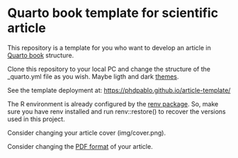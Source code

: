 # Quarto book template for scientific article

This repository is a template for you who want to develop an article in [Quarto book](https://quarto.org/docs/books/) structure.

Clone this repository to your local PC and change the structure of the \_quarto.yml file as you wish. Maybe ligth and dark [themes](https://quarto.org/docs/output-formats/html-themes.html).

See the template deployment at: <https://phdpablo.github.io/article-template/>

The R environment is already configured by the [renv package](https://rstudio.github.io/renv/articles/renv.html). So, make sure you have renv installed and run renv::restore() to recover the versions used in this project.

Consider changing your article cover (img/cover.png).

Consider changing the [PDF format](https://quarto.org/docs/output-formats/pdf-basics.html) of your article.
